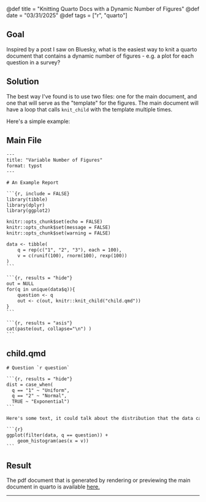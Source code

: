 @def title = "Knitting Quarto Docs with a Dynamic Number of Figures"
@def date = "03/31/2025"
@def tags = ["r", "quarto"]

## Goal

Inspired by a post I saw on Bluesky, what is the easiest way to knit a quarto document that contains a dynamic number of figures - e.g. a plot for each question in a survey?

## Solution

The best way I've found is to use two files: one for the main document, and one that will serve as the "template" for the figures. The main document will have a loop that calls `knit_child` with the template multiple times.

Here's a simple example:

## Main File

`````txt
---
title: "Variable Number of Figures"
format: typst
---

# An Example Report

```{r, include = FALSE}
library(tibble)
library(dplyr)
library(ggplot2)

knitr::opts_chunk$set(echo = FALSE)
knitr::opts_chunk$set(message = FALSE)
knitr::opts_chunk$set(warning = FALSE)

data <- tibble(
    q = rep(c("1", "2", "3"), each = 100),
    v = c(runif(100), rnorm(100), rexp(100))
)
```

```{r, results = "hide"}
out = NULL
for(q in unique(data$q)){
    question <- q
    out <- c(out, knitr::knit_child("child.qmd"))
}
```

```{r, results = "asis"}
cat(paste(out, collapse="\n") )
```
`````

## child.qmd

`````txt
# Question `r question`

```{r, results = "hide"}
dist = case_when(
  q == "1" ~ "Uniform",
  q == "2" ~ "Normal",
  TRUE ~ "Exponential")
```

Here's some text, it could talk about the distribution that the data came from, which in this case is the `r dist`.

```{r}
ggplot(filter(data, q == question)) +
    geom_histogram(aes(x = v))
```
`````

## Result

The pdf document that is generated by rendering or previewing the main document in quarto is available [here.](/assets/multi.pdf)

---
